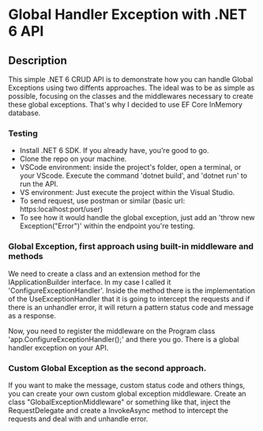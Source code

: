 # Global Handler Exception with .NET 6 API

## Description
This simple .NET 6 CRUD API is to demonstrate how you can handle Global Exceptions using two diffents approaches. The ideal was to be as simple as possible, focusing on the classes and the middlewares necessary to create these global exceptions. That's why I decided to use EF Core InMemory database.

### Testing
- Install .NET 6 SDK. If you already have, you're good to go.
- Clone the repo on your machine.
- VSCode environment: inside the project's folder, open a terminal, or your VScode. Execute the command 'dotnet build', and 'dotnet run' to run the API.
- VS environment: Just execute the project within the Visual Studio.
- To send request, use postman or similar (basic url: https:localhost:port/user)
- To see how it would handle the global exception, just add an 'throw new Exception("Error")' within the endpoint you're testing.

### Global Exception, first approach using built-in middleware and methods
We need to create a class and an extension method for the IApplicationBuilder interface. In my case I called it 'ConfigureExceptionHandler'. Inside the method there is the implementation of the UseExceptionHandler that it is going to intercept the requests and if there is an unhandler error, it will return a pattern status code and message as a response.

Now, you need to register the middleware on the Program class 'app.ConfigureExceptionHandler();' and there you go. There is a global handler exception on your API.

### Custom Global Exception as the second approach.
If you want to make the message, custom status code and others things, you can create your own custom global exception middleware.
Create an class "GlobalExceptionMiddleware" or something like that, inject the RequestDelegate and create a InvokeAsync method to intercept the requests and deal with and unhandle error.
